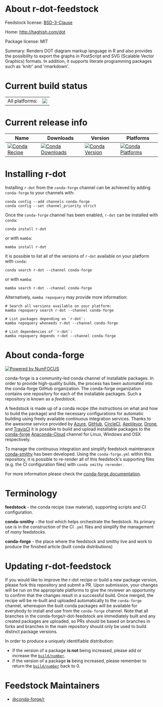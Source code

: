 About r-dot-feedstock
=====================

Feedstock license: [BSD-3-Clause](https://github.com/conda-forge/r-dot-feedstock/blob/main/LICENSE.txt)

Home: http://haghish.com/dot

Package license: MIT

Summary: Renders DOT diagram markup language in R and also provides the possibility to export the graphs in PostScript and SVG (Scalable Vector Graphics) formats. In addition, it supports literate programming packages such as 'knitr' and 'rmarkdown'.

Current build status
====================


<table><tr><td>All platforms:</td>
    <td>
      <a href="https://dev.azure.com/conda-forge/feedstock-builds/_build/latest?definitionId=9748&branchName=main">
        <img src="https://dev.azure.com/conda-forge/feedstock-builds/_apis/build/status/r-dot-feedstock?branchName=main">
      </a>
    </td>
  </tr>
</table>

Current release info
====================

| Name | Downloads | Version | Platforms |
| --- | --- | --- | --- |
| [![Conda Recipe](https://img.shields.io/badge/recipe-r--dot-green.svg)](https://anaconda.org/conda-forge/r-dot) | [![Conda Downloads](https://img.shields.io/conda/dn/conda-forge/r-dot.svg)](https://anaconda.org/conda-forge/r-dot) | [![Conda Version](https://img.shields.io/conda/vn/conda-forge/r-dot.svg)](https://anaconda.org/conda-forge/r-dot) | [![Conda Platforms](https://img.shields.io/conda/pn/conda-forge/r-dot.svg)](https://anaconda.org/conda-forge/r-dot) |

Installing r-dot
================

Installing `r-dot` from the `conda-forge` channel can be achieved by adding `conda-forge` to your channels with:

```
conda config --add channels conda-forge
conda config --set channel_priority strict
```

Once the `conda-forge` channel has been enabled, `r-dot` can be installed with `conda`:

```
conda install r-dot
```

or with `mamba`:

```
mamba install r-dot
```

It is possible to list all of the versions of `r-dot` available on your platform with `conda`:

```
conda search r-dot --channel conda-forge
```

or with `mamba`:

```
mamba search r-dot --channel conda-forge
```

Alternatively, `mamba repoquery` may provide more information:

```
# Search all versions available on your platform:
mamba repoquery search r-dot --channel conda-forge

# List packages depending on `r-dot`:
mamba repoquery whoneeds r-dot --channel conda-forge

# List dependencies of `r-dot`:
mamba repoquery depends r-dot --channel conda-forge
```


About conda-forge
=================

[![Powered by
NumFOCUS](https://img.shields.io/badge/powered%20by-NumFOCUS-orange.svg?style=flat&colorA=E1523D&colorB=007D8A)](https://numfocus.org)

conda-forge is a community-led conda channel of installable packages.
In order to provide high-quality builds, the process has been automated into the
conda-forge GitHub organization. The conda-forge organization contains one repository
for each of the installable packages. Such a repository is known as a *feedstock*.

A feedstock is made up of a conda recipe (the instructions on what and how to build
the package) and the necessary configurations for automatic building using freely
available continuous integration services. Thanks to the awesome service provided by
[Azure](https://azure.microsoft.com/en-us/services/devops/), [GitHub](https://github.com/),
[CircleCI](https://circleci.com/), [AppVeyor](https://www.appveyor.com/),
[Drone](https://cloud.drone.io/welcome), and [TravisCI](https://travis-ci.com/)
it is possible to build and upload installable packages to the
[conda-forge](https://anaconda.org/conda-forge) [Anaconda-Cloud](https://anaconda.org/)
channel for Linux, Windows and OSX respectively.

To manage the continuous integration and simplify feedstock maintenance
[conda-smithy](https://github.com/conda-forge/conda-smithy) has been developed.
Using the ``conda-forge.yml`` within this repository, it is possible to re-render all of
this feedstock's supporting files (e.g. the CI configuration files) with ``conda smithy rerender``.

For more information please check the [conda-forge documentation](https://conda-forge.org/docs/).

Terminology
===========

**feedstock** - the conda recipe (raw material), supporting scripts and CI configuration.

**conda-smithy** - the tool which helps orchestrate the feedstock.
                   Its primary use is in the construction of the CI ``.yml`` files
                   and simplify the management of *many* feedstocks.

**conda-forge** - the place where the feedstock and smithy live and work to
                  produce the finished article (built conda distributions)


Updating r-dot-feedstock
========================

If you would like to improve the r-dot recipe or build a new
package version, please fork this repository and submit a PR. Upon submission,
your changes will be run on the appropriate platforms to give the reviewer an
opportunity to confirm that the changes result in a successful build. Once
merged, the recipe will be re-built and uploaded automatically to the
`conda-forge` channel, whereupon the built conda packages will be available for
everybody to install and use from the `conda-forge` channel.
Note that all branches in the conda-forge/r-dot-feedstock are
immediately built and any created packages are uploaded, so PRs should be based
on branches in forks and branches in the main repository should only be used to
build distinct package versions.

In order to produce a uniquely identifiable distribution:
 * If the version of a package **is not** being increased, please add or increase
   the [``build/number``](https://docs.conda.io/projects/conda-build/en/latest/resources/define-metadata.html#build-number-and-string).
 * If the version of a package **is** being increased, please remember to return
   the [``build/number``](https://docs.conda.io/projects/conda-build/en/latest/resources/define-metadata.html#build-number-and-string)
   back to 0.

Feedstock Maintainers
=====================

* [@conda-forge/r](https://github.com/conda-forge/r/)

